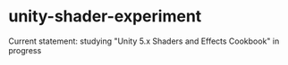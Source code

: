 # unity-shader-experiment

Current statement: studying "Unity 5.x Shaders and Effects Cookbook" in progress

